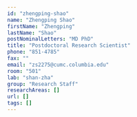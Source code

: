 ```yaml
---
id: "zhengping-shao"
name: "Zhengping Shao"
firstName: "Zhengping"
lastName: "Shao"
postNominalLetters: "MD PhD"
title: "Postdoctoral Research Scientist"
phone: "851-4785"
fax: ""
email: "zs2275@cumc.columbia.edu"
room: "501"
lab: "shan-zha"
group: "Research Staff"
researchAreas: []
url: []
tags: []
---
```

